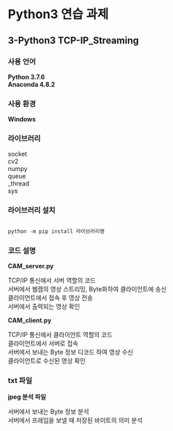 # Python3 연습 과제
## 3-Python3 TCP-IP_Streaming

### 사용 언어
**Python 3.7.6**  
**Anaconda 4.8.2**

### 사용 환경
**Windows**

### 라이브러리
socket  
cv2  
numpy  
queue  
_thread  
sys

### 라이브러리 설치
```python

python -m pip install 라이브러리명

```

### 코드 설명
**CAM_server.py**  

TCP/IP 통신에서 서버 역할의 코드  
서버에서 웹캠의 영상 스트리밍, Byte화하여 클라이언트에 송신  
클라이언트에서 접속 후 영상 전송  
서버에서 출력되는 영상 확인  

**CAM_client.py**  

TCP/IP 통신에서 클라이언트 역할의 코드  
클라이언트에서 서버로 접속  
서버에서 보내는 Byte 정보 디코드 하여 영상 수신  
클라이언트로 수신된 영상 확인

### txt 파일
**jpeg 분석 파일**  

서버에서 보내는 Byte 정보 분석  
서버에서 프레임을 보낼 때 저장된 바이트의 의미 분석
